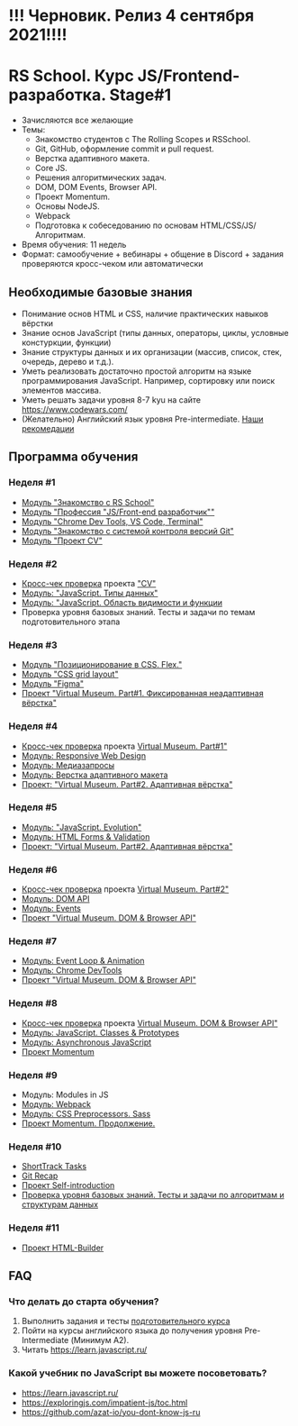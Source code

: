# !!! Черновик. Релиз 4 сентября 2021!!!!

# RS School. Курс JS/Frontend-разработка. Stage#1
- Зачисляются все желающие
- Темы:
    - Знакомство студентов с The Rolling Scopes и RSSchool.
    - Git, GitHub, оформление commit и pull request.
    - Верстка адаптивного макета.
    - Core JS.
    - Решения алгоритмических задач.
    - DOM, DOM Events, Browser API.
    - Проект Momentum.
    - Основы NodeJS.
    - Webpack
    - Подготовка к собеседованию по основам HTML/CSS/JS/Алгоритмам.
- Время обучения: 11 недель
- Формат: самообучение + вебинары + общение в Discord + задания проверяются кросс-чеком или автоматически

## Необходимые базовые знания
- Понимание основ HTML и CSS, наличие практических навыков вёрстки
- Знание основ JavaScript (типы данных, операторы, циклы, условные констуркции, функции)
- Знание структуры данных и их организации (массив, список, стек, очередь, дерево и т.д.). 
- Уметь реализовать достаточно простой алгоритм на языке программирования JavaScript. Например, сортировку или поиск элементов массива.
- Уметь решать задачи уровня 8-7 kyu на сайте https://www.codewars.com/
- (Желательно) Английский язык уровня Pre-intermediate. [Наши рекомедации](https://github.com/rolling-scopes-school/tasks/blob/master/tasks/materials/english.md)

## Программа обучения
### Неделя #1 
- [Модуль "Знакомство с RS School"](../stage0/modules/rs-school-intro/)
- [Модуль "Профессия \"JS/Front-end разработчик\""](../stage0/modules/js-fe-developer/)
- [Модуль "Chrome Dev Tools, VS Code, Terminal"](../stage0/modules/basic-tools/)
- [Модуль "Знакомство с системой контроля версий Git"](../stage0/modules/git/) 
- [Модуль "Проект CV"](https://github.com/rolling-scopes-school/tasks/tree/master/tasks/cv)

### Неделя #2
- [Кросс-чек проверка](https://docs.rs.school/#/cross-check-flow) проекта ["CV"](https://github.com/rolling-scopes-school/tasks/tree/master/tasks/cv) 
- [Модуль: "JavaScript. Типы данных"](modules/js-basics/)
- [Модуль: "JavaScript. Область видимости и функции](modules/functions/)
- Проверка уровня базовых знаний. Тесты и задачи по темам подготовительного этапа

### Неделя #3
- [Модуль "Позиционирование в CSS. Flex."](../stage0/modules/css-postioning/)
- [Модуль "CSS grid layout"](modules/css-grid/)
- [Модуль "Figma"](../stage0/modules/figma/)
- [Проект "Virtual Museum. Part#1. Фиксированная неадаптивная вёрстка"](https://github.com/rolling-scopes-school/tasks/tree/master/tasks/museum)

### Неделя #4
- [Кросс-чек проверка](https://docs.rs.school/#/cross-check-flow) проекта [Virtual Museum. Part#1"](modules/project-virtual-museum)
- [Модуль: Responsive Web Design](modules/responsive-web-design/)
- [Модуль: Медиазапросы](modules/media-queries/)
- [Модуль: Верстка адаптивного макета](modules/markup-livecoding/)
- [Проект: "Virtual Museum. Part#2. Адаптивная вёрстка"](https://github.com/rolling-scopes-school/tasks/tree/master/tasks/museum)

### Неделя #5
- [Модуль: "JavaScript. Evolution"](modules/js-evolution/)
- [Модуль: HTML Forms & Validation](modules/html-form/)
- [Проект: "Virtual Museum. Part#2. Адаптивная вёрстка"](https://github.com/rolling-scopes-school/tasks/tree/master/tasks/museum)

### Неделя #6
- [Кросс-чек проверка](https://docs.rs.school/#/cross-check-flow) проекта [Virtual Museum. Part#2"](modules/project-virtual-museum)
- [Модуль: DOM API](modules/dom-api/)
- [Модуль: Events](modules/events/)
- [Проект "Virtual Museum. DOM & Browser API"](https://github.com/rolling-scopes-school/tasks/tree/master/tasks/museum)

### Неделя #7
- [Модуль: Event Loop & Animation](modules/eventloop-animation/)
- [Модуль: Chrome DevTools](modules/chrome-devtools/)
- [Проект "Virtual Museum. DOM & Browser API"](https://github.com/rolling-scopes-school/tasks/tree/master/tasks/museum)

### Неделя #8
- [Кросс-чек проверка](https://docs.rs.school/#/cross-check-flow) проекта [Virtual Museum. DOM & Browser API"](modules/project-virtual-museum)
- [Модуль: JavaScript. Classes & Prototypes](modules/classes-prototypes/)
- [Модуль: Asynchronous JavaScript](modules/async/)
- [Проект Momentum](https://github.com/rolling-scopes-school/tasks/blob/master/tasks/momentum/momentum.md)

### Неделя #9
- Модуль: Modules in JS
- [Модуль: Webpack](modules/webpack/)
- [Модуль: CSS Preprocessors. Sass](modules/sass/)
- [Проект Momentum. Продолжение.](https://github.com/rolling-scopes-school/tasks/blob/master/tasks/momentum/momentum.md) 

### Неделя #10
- [ShortTrack Tasks](https://github.com/rkhaslarov/rs-school-short-track-2021)
- [Git Recap](modules/git-recap/)
- [Проект Self-introduction](modules/html-builder/)
- [Проверка уровня базовых знаний. Тесты и задачи по алгоритмам и структурам данных](algorithms) 

### Неделя #11
- [Проект HTML-Builder](modules/html-builder/)

## FAQ
### Что делать до старта обучения? 
1. Выполнить задания и тесты [подготовительного курса](stage0/)
2. Пойти на курсы английского языка до получения уровня Pre-Intermediate (Минимум A2).
3. Читать https://learn.javascript.ru/

### Какой учебник по JavaScript вы можете посоветовать?
- https://learn.javascript.ru/
- https://exploringjs.com/impatient-js/toc.html
- https://github.com/azat-io/you-dont-know-js-ru
 



